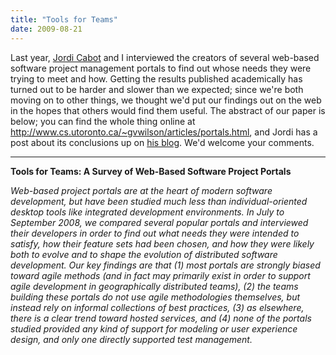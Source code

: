 ```yaml
---
title: "Tools for Teams"
date: 2009-08-21
---
```

Last year, <a href="http://jordicabot.com/">Jordi Cabot</a> and I interviewed the creators of several web-based software project management portals to find out whose needs they were trying to meet and how. Getting the results published academically has turned out to be harder and slower than we expected; since we're both moving on to other things, we thought we'd put our findings out on the web in the hopes that others would find them useful. The abstract of our paper is below; you can find the whole thing online at <a href="http://www.cs.utoronto.ca/~gvwilson/articles/portals.html">http://www.cs.utoronto.ca/~gvwilson/articles/portals.html</a>, and Jordi has a post about its conclusions up on <a href="http://modeling-languages.com/blog/content/tools-teams-survey-web-based-software-project-portals">his blog</a>. We'd welcome your comments.

<hr /><strong>Tools for Teams: A Survey of Web-Based Software Project Portals</strong>

<em>Web-based project portals are at the heart of modern software development, but have been studied much less than individual-oriented desktop tools like integrated development environments.  In July to September 2008, we compared several popular portals and interviewed their developers in order to find out what needs they were intended to satisfy, how their feature sets had been chosen, and how they were likely both to evolve and to shape the evolution of distributed software development.  Our key findings are that (1) most portals are strongly biased toward agile methods (and in fact may primarily exist in order to support agile development in geographically distributed teams), (2) the teams building these portals do not use agile methodologies themselves, but instead rely on informal collections of best practices, (3) as elsewhere, there is a clear trend toward hosted services, and (4) none of the portals studied provided any kind of support for modeling or user experience design, and only one directly supported test management. </em>
